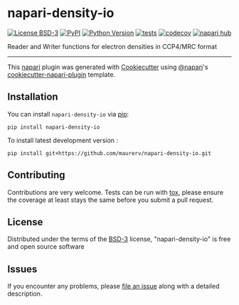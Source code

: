 # napari-density-io

[![License BSD-3](https://img.shields.io/pypi/l/napari-density-io.svg?color=green)](https://github.com/maurerv/napari-density-io/raw/main/LICENSE)
[![PyPI](https://img.shields.io/pypi/v/napari-density-io.svg?color=green)](https://pypi.org/project/napari-density-io)
[![Python Version](https://img.shields.io/pypi/pyversions/napari-density-io.svg?color=green)](https://python.org)
[![tests](https://github.com/maurerv/napari-density-io/workflows/tests/badge.svg)](https://github.com/maurerv/napari-density-io/actions)
[![codecov](https://codecov.io/gh/maurerv/napari-density-io/branch/main/graph/badge.svg)](https://codecov.io/gh/maurerv/napari-density-io)
[![napari hub](https://img.shields.io/endpoint?url=https://api.napari-hub.org/shields/napari-density-io)](https://napari-hub.org/plugins/napari-density-io)

Reader and Writer functions for electron densities in CCP4/MRC format

----------------------------------

This [napari] plugin was generated with [Cookiecutter] using [@napari]'s [cookiecutter-napari-plugin] template.

<!--
Don't miss the full getting started guide to set up your new package:
https://github.com/napari/cookiecutter-napari-plugin#getting-started

and review the napari docs for plugin developers:
https://napari.org/stable/plugins/index.html
-->

## Installation

You can install `napari-density-io` via [pip]:

    pip install napari-density-io



To install latest development version :

    pip install git+https://github.com/maurerv/napari-density-io.git


## Contributing

Contributions are very welcome. Tests can be run with [tox], please ensure
the coverage at least stays the same before you submit a pull request.

## License

Distributed under the terms of the [BSD-3] license,
"napari-density-io" is free and open source software

## Issues

If you encounter any problems, please [file an issue] along with a detailed description.

[napari]: https://github.com/napari/napari
[Cookiecutter]: https://github.com/audreyr/cookiecutter
[@napari]: https://github.com/napari
[MIT]: http://opensource.org/licenses/MIT
[BSD-3]: http://opensource.org/licenses/BSD-3-Clause
[GNU GPL v3.0]: http://www.gnu.org/licenses/gpl-3.0.txt
[GNU LGPL v3.0]: http://www.gnu.org/licenses/lgpl-3.0.txt
[Apache Software License 2.0]: http://www.apache.org/licenses/LICENSE-2.0
[Mozilla Public License 2.0]: https://www.mozilla.org/media/MPL/2.0/index.txt
[cookiecutter-napari-plugin]: https://github.com/napari/cookiecutter-napari-plugin

[file an issue]: https://github.com/maurerv/napari-density-io/issues

[napari]: https://github.com/napari/napari
[tox]: https://tox.readthedocs.io/en/latest/
[pip]: https://pypi.org/project/pip/
[PyPI]: https://pypi.org/
